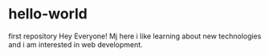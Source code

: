 # hello-world
first repository
Hey Everyone!
Mj here i like learning about new technologies and i am interested in web development.
